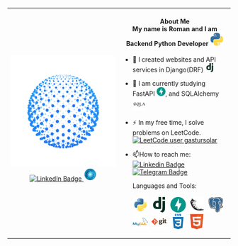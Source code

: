 <table>
    <tbody>
    <tr>
        <td style="width: 50%;">
          <div align="center">
          <img src="gifs/main_blue_3.gif" width="250" height="250"> <br>
          <div id="badges">
            <a href="https://www.linkedin.com/in/dyachuk-roman">
              <img src="https://img.shields.io/badge/LinkedIn-blue?style=for-the-badge&logo=linkedin&logoColor=white" alt="LinkedIn Badge"/>
            </a>
            <a href="https://www.linkedin.com/in/dyachuk-roman">
              <img src="gifs/1.gif" width="30" height="30" alt="LinkedIn Badge"/>
            </a>
            <br>
            <img src="https://komarev.com/ghpvc/?username=asterrus&style=for-the-badge&color=blue" alt=""/>
          </div>
          </div>
        </td>
     <td style="width: 50%;">

<div id="about" align="center">
    <h4>About Me<br>
    My name is Roman and I am Backend Python Developer <img src="gifs/pyth.gif" width="30"></h4>
</div>

- :telescope: I created websites and API services in Django(DRF) <img src="https://raw.githubusercontent.com/devicons/devicon/1119b9f84c0290e0f0b38982099a2bd027a48bf1/icons/django/django-plain.svg" title="Java" alt="Java" width="20" height="20"/>

- :seedling: I am currently studying
FastAPI <img src="https://github.com/devicons/devicon/blob/master/icons/fastapi/fastapi-original.svg" title="Java" alt="Java" width="20" height="20"/>,
and SQLAlchemy <img src="https://github.com/devicons/devicon/blob/master/icons/sqlalchemy/sqlalchemy-plain.svg" title="Java" alt="Java" width="30" height="30"/>

- :zap: In my free time, I solve problems on LeetCode. [![LeetCode user gastursolar](https://img.shields.io/badge/dynamic/json?style=flat&labelColor=black&color=blue&label=Solved&query=solvedOverTotal&url=https%3A%2F%2Fleetcode-badge.vercel.app%2Fapi%2Fusers%2Fgastursolar&logo=leetcode&logoColor=yellow)](https://leetcode.com/gastursolar/)

- :mailbox:How to reach me: [![Linkedin Badge](https://img.shields.io/badge/-LinkedIn-blue?style=flat&logo=Linkedin&logoColor=white)](https://www.linkedin.com/in/dyachuk-roman) [![Telegram Badge](https://img.shields.io/badge/-Telegram-blue?style=flat&logo=Telegram&logoColor=white)](https://t.me/doomeagle)
        <div>
        Languages and Tools:<br><br>
        <img src="https://github.com/devicons/devicon/blob/master/icons/python/python-original.svg"  title="Python" alt="Python" width="35" height="35"/>&nbsp;
        <img src="https://github.com/devicons/devicon/blob/master/icons/django/django-plain.svg"  title="Django" alt="Django" width="35" height="35"/>&nbsp;
        <img src="https://github.com/devicons/devicon/blob/master/icons/fastapi/fastapi-original.svg"  title="Fastapi" alt="Fastapi" width="35" height="35"/>&nbsp;
        <img src="https://github.com/devicons/devicon/blob/master/icons/flask/flask-original.svg"  title="Flask" alt="Flask" width="35" height="35"/>&nbsp;
        <img src="https://github.com/devicons/devicon/blob/master/icons/postgresql/postgresql-original.svg"  title="Postgresql" alt="Postgresql" width="35" height="35"/>&nbsp;
        <img src="https://github.com/devicons/devicon/blob/master/icons/mysql/mysql-original-wordmark.svg" title="MySQL"  alt="MySQL" width="35" height="35"/>&nbsp;
        <img src="https://github.com/devicons/devicon/blob/master/icons/git/git-original-wordmark.svg" title="Git" alt="Git" width="35" height="35"/>&nbsp;
        <img src="https://github.com/devicons/devicon/blob/master/icons/css3/css3-plain-wordmark.svg"  title="CSS3" alt="CSS" width="35" height="35"/>&nbsp;
        <img src="https://github.com/devicons/devicon/blob/master/icons/html5/html5-original.svg" title="HTML5" alt="HTML" width="35" height="35"/>&nbsp;
         </div>
    </tr>
</tbody></table>
